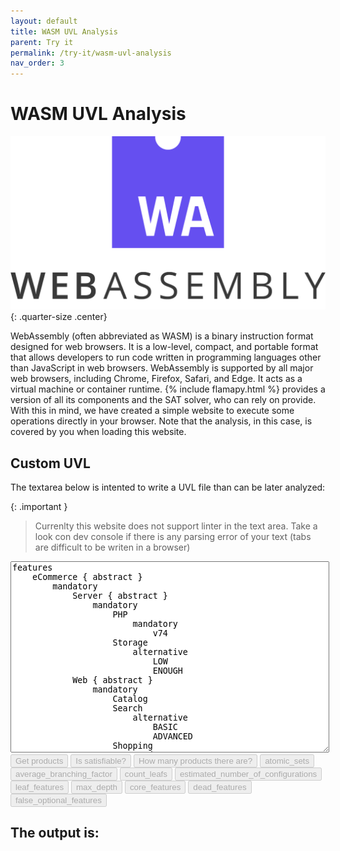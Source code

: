```yaml
---
layout: default
title: WASM UVL Analysis
parent: Try it
permalink: /try-it/wasm-uvl-analysis
nav_order: 3
---
```


# WASM UVL Analysis

![Web assembly](/assets/images/web_assembly.png){: .quarter-size .center}

WebAssembly (often abbreviated as WASM) is a binary instruction format designed for web browsers. It is a low-level, compact, and portable format that allows developers to run code written in programming languages other than JavaScript in web browsers. WebAssembly is supported by all major web browsers, including Chrome, Firefox, Safari, and Edge. It acts as a virtual machine or container runtime. {% include flamapy.html %} provides a version of all its components and the SAT solver, who can rely on provide. With this in mind, we have created a simple website to execute some operations directly in your browser. Note that the analysis, in this case, is covered by you when loading this website. 

## Custom UVL

The textarea below is intented to write a UVL file than can be later analyzed:

{: .important }
> Currenlty this website does not support linter in the text area. Take a look con dev console if there is any parsing error of your text (tabs are difficult to be writen in a browser)

<div>


<textarea id="uvlfile" style="width: 100%;" rows="20">
features
    eCommerce { abstract }
        mandatory
            Server { abstract }
                mandatory
                    PHP
                        mandatory
                            v74
                    Storage
                        alternative
                            LOW
                            ENOUGH
            Web { abstract }
                mandatory
                    Catalog
                    Search
                        alternative
                            BASIC
                            ADVANCED
                    Shopping 
                        mandatory
                            Cart
                            Payment
                                or
                                    PayPal
                                    CreditCard
                                    Mobile
                    Security
                        alternative
                            HIGH
                            STANDARD
                optional
                    Backup
                    Marketing
                        optional
                            SEO
                            Socials
                                or
                                    Twitter
                                    Facebook
                                    YouTube
constraints
    CreditCard => HIGH
    Mobile => HIGH
    LOW => !Backup</textarea>

<div>
	<button class="operation" onclick="flamapy('configurations')" disabled>Get products</button>
	<button class="operation" onclick="flamapy('satisfiable')" disabled>Is satisfiable?</button>
	<button class="operation" onclick="flamapy('configurations_number')" disabled>How many products there are?</button>
	<button class="operation" onclick="flamapy('atomic_sets')" disabled>atomic_sets</button>
	<button class="operation" onclick="flamapy('average_branching_factor')" disabled>average_branching_factor</button>
	<button class="operation" onclick="flamapy('count_leafs')" disabled>count_leafs</button>
	<button class="operation" onclick="flamapy('estimated_number_of_configurations')" disabled>estimated_number_of_configurations</button>
	<button class="operation" onclick="flamapy('leaf_features')" disabled>leaf_features</button>
	<button class="operation" onclick="flamapy('max_depth')" disabled>max_depth</button>
	<button class="operation" onclick="flamapy('core_features')" disabled>core_features</button>
	<button class="operation" onclick="flamapy('dead_features')" disabled>dead_features</button>
	<button class="operation" onclick="flamapy('false_optional_features')" disabled>false_optional_features</button>
</div>

<div>
	<h2>The output is:</h2>
	<div id="loading" style="display:none;"><img src="loading.gif" width="100px" /> Loading, more details in the javascript console </div> 
	<div id="result"><div id="loading" style="display:none;"></div></div>
</div>

</div>

<script type="text/javascript" src="https://cdn.jsdelivr.net/pyodide/v0.23.4/full/pyodide.js"></script>
<script src="wasm_uvl.js" defer></script>
<script>
    document.addEventListener('DOMContentLoaded', (event) => {
        preparare_WASM()
        
    });
</script>
